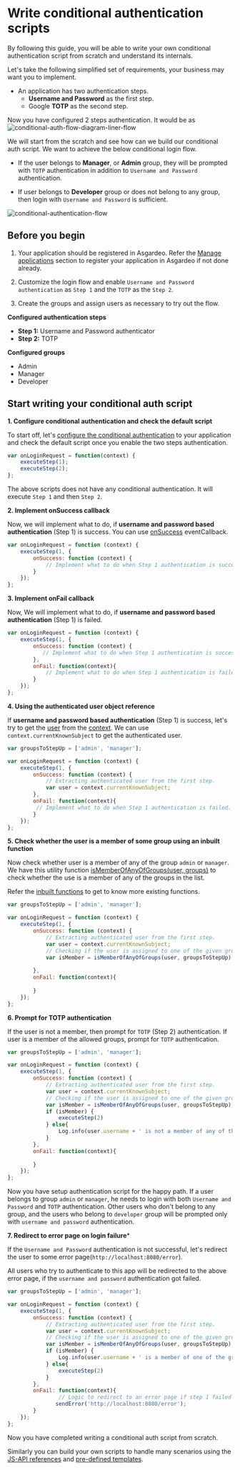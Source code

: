 # Write conditional authentication scripts

By following this guide, you will be able to write your own conditional authentication script from scratch and understand its internals.

Let's take the following simplified set of requirements, your business may want you to implement. 

- An application has two authentication steps.
    - **Username and Password** as the first step.
    - Google **TOTP** as the second step.

Now you have configured 2 steps authentication. It would be as 
<img :src="$withBase('/assets/img/guides/conditional-auth/conditional-auth-flow-diagram-liner-flow.png')" alt="conditional-auth-flow-diagram-liner-flow">
 
We will start from the scratch and see how can we build our conditional auth script. We want to achieve the below conditional login flow.

- If the user belongs to **Manager**, or **Admin** group, they will be prompted with `TOTP` authentication in addition to `Username and Password` authentication.  

- If user belongs to **Developer** group or does not belong to any group, then login with `Username and Password` is sufficient.                                                           

<img :src="$withBase('/assets/img/guides/conditional-auth/conditional-auth-flow-diagram-condition-flow.png')" alt="conditional-authentication-flow">

## Before you begin

1. Your application should be registered in Asgardeo. Refer the [Manage applications](../../applications/README.md) section to register your application in Asgardeo if
   not done already.

2. Customize the login flow and enable `Username and Password authentication` as `Step 1` and the `TOTP` as the `Step 2`.

3. Create the groups and assign users as necessary to try out the flow.

**Configured authentication steps**

* **Step 1:** Username and Password authenticator
* **Step 2:** TOTP

**Configured groups**
* Admin
* Manager
* Developer


## Start writing your conditional auth script

**1. Configure conditional authentication and check the default script**

To start off, let's [configure the conditional authentication](configure-conditional-auth.md) to your application and check the default script once you enable the two steps authentication.

```js
var onLoginRequest = function(context) {
    executeStep(1);
    executeStep(2);
};
```
The above scripts does not have any conditional authentication. It will execute `Step 1` and then `Step 2`.

**2. Implement onSuccess callback**

Now, we will implement what to do, if  **username and password based authentication** (Step 1) is success. You can use [onSuccess](conditional-auth-js-api-reference/#executestep-stepid-options-eventcallbacks) eventCallback.

```js
var onLoginRequest = function (context) {
    executeStep(1, {
        onSuccess: function (context) {
            // Implement what to do when Step 1 authentication is success.
        }
    });
};
```


**3. Implement onFail callback**

Now, We will implement what to do, if  **username and password based authentication** (Step 1) is failed.

```js
var onLoginRequest = function (context) {
    executeStep(1, {
        onSuccess: function (context) {
           // Implement what to do when Step 1 authentication is successful.
        },
        onFail: function(context){
            // Implement what to do when Step 1 authentication is failed.
        }
    });
};
```

**4. Using the authenticated user object reference**

If **username and password based authentication** (Step 1) is success, let's try to get the [user](conditional-auth-js-api-reference/#user-object) from the [context](conditional-auth-js-api-reference/#context-object). We can use `context.currentKnownSubject` to get the authenticated user.

```js
var groupsToStepUp = ['admin', 'manager'];

var onLoginRequest = function (context) {
    executeStep(1, {
        onSuccess: function (context) {
            // Extracting authenticated user from the first step.
            var user = context.currentKnownSubject;
        },
        onFail: function(context){
         // Implement what to do when Step 1 authentication is failed.
        }
    });
};
```

**5. Check whether the user is a member of some group using an inbuilt function**

Now check whether user is a member of any of the group `admin` or `manager`. We have this utility function [isMemberOfAnyOfGroups(user, groups)](conditional-auth-js-api-reference/#ismemberofanyofgroups-user-groups) to check whether the use is a member of any of the groups in the list. 

Refer the [inbuilt functions](conditional-auth-js-api-reference.md) to get to know more existing functions.

```js
var groupsToStepUp = ['admin', 'manager'];

var onLoginRequest = function (context) {
    executeStep(1, {
        onSuccess: function (context) {
            // Extracting authenticated user from the first step.
            var user = context.currentKnownSubject;
            // Checking if the user is assigned to one of the given groups.
            var isMember = isMemberOfAnyOfGroups(user, groupsToStepUp);
            
        },
        onFail: function(context){
               
        }
    });
};
```
**6. Prompt for TOTP authentication**

If the user is not a member, then prompt for `TOTP` (Step 2) authentication. If user is a member of the allowed groups, prompt for `TOTP` authentication.

```js
var groupsToStepUp = ['admin', 'manager'];

var onLoginRequest = function (context) {
    executeStep(1, {
        onSuccess: function (context) {
            // Extracting authenticated user from the first step.
            var user = context.currentKnownSubject;
            // Checking if the user is assigned to one of the given groups.
            var isMember = isMemberOfAnyOfGroups(user, groupsToStepUp);
            if (isMember) {
                executeStep(2)
            } else{
                Log.info(user.username + ' is not a member of any of the groups: ' + groupsToStepUp.toString());
            }     
        },
        onFail: function(context){
               
        }
    });
};
```

Now you have setup authentication script for the happy path. If a user belongs to group `admin` or `manager`, he needs to login with both `Username and Password` and `TOTP` authentication. Other users who don't belong to any group, and the users who belong to `developer` group will be prompted only with `username and password` authentication.

**7. Redirect to error page on login failure***

If the `Username and Password` authentication is not successful, let's redirect the user to some error page(`http://localhost:8080/error`). 

All users who try to authenticate to this app will be redirected to the above error page, if the `username and password` authentication got failed.

```js
var groupsToStepUp = ['admin', 'manager'];

var onLoginRequest = function (context) {
    executeStep(1, {
        onSuccess: function (context) {
            // Extracting authenticated user from the first step.
            var user = context.currentKnownSubject;
            // Checking if the user is assigned to one of the given groups.
            var isMember = isMemberOfAnyOfGroups(user, groupsToStepUp);
            if (isMember) {
                Log.info(user.username + ' is a member of one of the groups: ' + groupsToStepUp.toString());
            } else{
                executeStep(2)
            } 
        },
        onFail: function(context){
                // Logic to redirect to an error page if step 1 failed
               sendError('http://localhost:8080/error');
        }
    });
};
```

Now you have completed writing a conditional auth script from scratch. 

Similarly you can build your own scripts to handle many scenarios using the [JS-API references](conditional-auth-js-api-reference.md) and [pre-defined templates](conditional-auth-templates.md).

